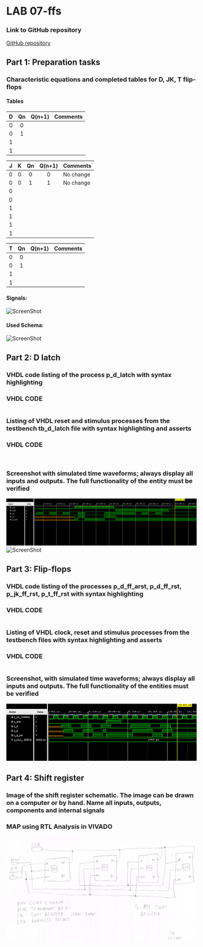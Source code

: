 # LAB 07-ffs


### Link to GitHub repository
[GitHub repository](https://github.com/amwellius/Digital-electronics-1)


## Part 1: Preparation tasks

### Characteristic equations and completed tables for D, JK, T flip-flops
#### Tables
 
   | **D** | **Qn** | **Q(n+1)** | **Comments** |
   | :-: | :-: | :-: | :-- |
   | 0 | 0 |  |  |
   | 0 | 1 |  |  |
   | 1 |  |  |  |
   | 1 |  |  |  |

   | **J** | **K** | **Qn** | **Q(n+1)** | **Comments** |
   | :-: | :-: | :-: | :-: | :-- |
   | 0 | 0 | 0 | 0 | No change |
   | 0 | 0 | 1 | 1 | No change |
   | 0 |  |  |  |  |
   | 0 |  |  |  |  |
   | 1 |  |  |  |  |
   | 1 |  |  |  |  |
   | 1 |  |  |  |  |
   | 1 |  |  |  |  |

   | **T** | **Qn** | **Q(n+1)** | **Comments** |
   | :-: | :-: | :-: | :-- |
   | 0 | 0 |  |  |
   | 0 | 1 |  |  |
   | 1 |  |  |  |
   | 1 |  |  |  |
   
#### Signals: <br/>
![ScreenShot](images/1_1.png)
#### Used Schema: <br/>
![ScreenShot](images/1_2.png)

## Part 2: D latch
### VHDL code listing of the process p_d_latch with syntax highlighting
### VHDL CODE 
```vhdl

```

### Listing of VHDL reset and stimulus processes from the testbench tb_d_latch file with syntax highlighting and asserts
### VHDL CODE
```vhdl
  
```

### Screenshot with simulated time waveforms; always display all inputs and outputs. The full functionality of the entity must be verified
![ScreenShot](images/2_1.PNG)  
![ScreenShot](images/2_2.PNG) 



## Part 3: Flip-flops
### VHDL code listing of the processes p_d_ff_arst, p_d_ff_rst, p_jk_ff_rst, p_t_ff_rst with syntax highlighting
### VHDL CODE 
```vhdl

```

### Listing of VHDL clock, reset and stimulus processes from the testbench files with syntax highlighting and asserts
### VHDL CODE 
```vhdl

```
### Screenshot, with simulated time waveforms; always display all inputs and outputs. The full functionality of the entities must be verified
![ScreenShot](images/3_1.PNG)


## Part 4: Shift register
### Image of the shift register schematic. The image can be drawn on a computer or by hand. Name all inputs, outputs, components and internal signals

### MAP using RTL Analysis in VIVADO
![ScreenShot](images/4.PNG)





